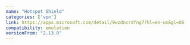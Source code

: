 ```yaml
---
name: "Hotspot Shield"
categories: ['vpn']
link: https://apps.microsoft.com/detail/9wzdncrdfng7?hl=en-us&gl=US
compatibility: emulation
versionFrom: "2.13.0"
---
```


